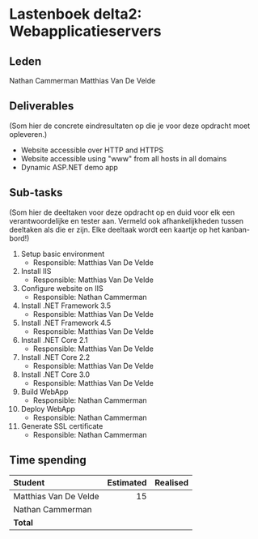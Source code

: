 # Lastenboek delta2: Webapplicatieservers

## Leden

Nathan Cammerman
Matthias Van De Velde


## Deliverables

(Som hier de concrete eindresultaten op die je voor deze opdracht moet opleveren.)

* Website accessible over HTTP and HTTPS
* Website accessible using "www" from all hosts in all domains
* Dynamic ASP.NET demo app

## Sub-tasks

(Som hier de deeltaken voor deze opdracht op en duid voor elk een verantwoordelijke en tester aan. Vermeld ook afhankelijkheden tussen deeltaken als die er zijn. Elke deeltaak wordt een kaartje op het kanban-bord!)

1. Setup basic environment
    - Responsible: Matthias Van De Velde
2. Install IIS
    - Responsible: Matthias Van De Velde
3. Configure website on IIS
    - Responsible: Nathan Cammerman
4. Install .NET Framework 3.5
    - Responsible: Matthias Van De Velde
5. Install .NET Framework 4.5
    - Responsible: Matthias Van De Velde
6. Install .NET Core 2.1
    - Responsible: Matthias Van De Velde
7. Install .NET Core 2.2
    - Responsible: Matthias Van De Velde
8. Install .NET Core 3.0
    - Responsible: Matthias Van De Velde
9. Build WebApp
    - Responsible: Nathan Cammerman
10. Deploy WebApp
    - Responsible: Nathan Cammerman
11. Generate SSL certificate
    - Responsible: Nathan Cammerman


## Time spending

| Student               | Estimated | Realised |
| :---                  | ---:      | ---:     |
| Matthias Van De Velde | 15        |          |
| Nathan Cammerman      |           |          |
| **Total**             |           |          |


